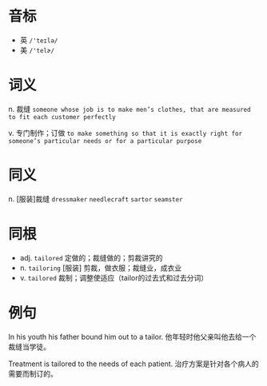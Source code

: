 # 音标

- 英 `/'teɪlə/`
- 美 `/'telɚ/`

# 词义

n. 裁缝
`someone whose job is to make men’s clothes, that are measured to fit each customer perfectly`

v. 专门制作；订做
`to make something so that it is exactly right for someone’s particular needs or for a particular purpose`

# 同义

n. [服装]裁缝
`dressmaker` `needlecraft` `sartor` `seamster`

# 同根

- adj. `tailored` 定做的；裁缝做的；剪裁讲究的
- n. `tailoring` [服装] 剪裁，做衣服；裁缝业，成衣业
- v. `tailored` 裁制；调整使适应（tailor的过去式和过去分词）

# 例句

In his youth his father bound him out to a tailor.
他年轻时他父亲叫他去给一个裁缝当学徒。

Treatment is tailored to the needs of each patient.
治疗方案是针对各个病人的需要而制订的。


